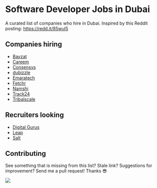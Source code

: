 # Software Developer Jobs in Dubai
A curated list of companies who hire in Dubai. Inspired by this Reddit posting: https://redd.it/85wul5

## Companies hiring
- [Bayzat](https://www.bayzat.com/careers)
- [Careem](https://jobs.jobvite.com/careem/search?l=Dubai+Basecamp&c=Engineering&q=)
- [Consensys](https://new.consensys.net/careers/)
- [dubizzle](https://www.joinolx.com/careers/search/uae/engineering)
- [Emaratech](https://ldd.tbe.taleo.net/ldd03/ats/careers/searchResults.jsp?org=EMARATECH&cws=1)
- [Fetchr](https://fetchr.workable.com/)
- [Namshi](https://tech.namshi.io/join-us/)
- [Track24](https://www.track24.com/joinus/)
- [Tribalscale](http://www.tribalscale.com/careers)

## Recruiters looking
- [Digital Gurus](http://www.digitalgurus.ae/jobs/technical)
- [Leap](https://helloleap.com/company/all/job?job_location=7830&keyword=&keyword=software)
- [Salt](https://www.welovesalt.com/uae/jobs/job-location/uae-dubai/)

## Contributing
See something that is missing from this list? Stale link? Suggestions for improvement? Send me a pull request! Thanks 😎

[![](https://ga-beacon.appspot.com/UA-116354229-1/)](https://github.com/igrigorik/ga-beacon)
